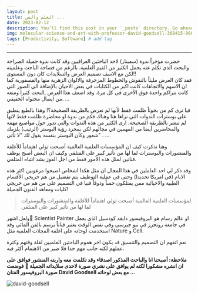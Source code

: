 ```yaml
---
layout: post
title: العلم والفن ...
date: 2023-02-12
description: You’ll find this post in your `_posts` directory. Go ahead and edit it and re-build the site to see your changes. # Add post description (optional)
img: molecular-science-and-art-with-professor-david-goodsell-368415-960x540.jpg # Add image post (optional)
tags: [Productivity, Software] # add tag
---
```


--------

حضرت مؤخراً ندوة (سمينار) لاحد الباحثين العراقيين وقد كانت ندوة جميلة الصراحة والبحث الذي تكلم عنه يحمل الكثير من القيم العلمية.
بالرغم من فصاحة الباحث وعلميته لكن مع الاسف تصميم العرض والسلايدات كان دون المستوى!!  
 فقد كان العرض مليئاً بالنقوش والخطوط المزخرفة والالوان الزهرية منها والفسفورية كما ان الاسهم والاتجاهات كانت اكبر من الكتابات في بعض الاحيان بالإضافة الى الصور التي كانت تتراكم واحدة فوق الأخرى في كل مرة. وقد اضعف هذا العرض ,البحث كثيرا ومنعه من ايصال محتواه الحقيقي.
...  

فيا ترى كم من بحوثاً ظلمت فقط لأنها لم تعرض بالطريقة الصحيحة؟! وهذا بالطبع ينطبق على بوسترات الندوات التي نراها هنا وهناك فكم من ندوة او محاضرة ظلمت فقط لانها لم تنشر بالطريقة الصحيحة. ارى الكثير من هذه الندوات والتي تدور حول مواضيع مهمة والمحاضرين أيضا من المهمين في مجالهم لكن بمجرد رؤية البوستر (الرتيب) يلزمك شعور وكأن البوستر بنفسه يقول لك "لا تأتي" .
...  

وهنا تذكرت كيف ان المؤسسات العلمية العالمية أصبحت تولي اهتماماً للأغلفة والمنشورات والبوسترات لما لها من تأثير كبير على المتلقي وكيف ان البعض أصبح يوظف فنانين لمثل هذه الأمور فقط من اجل الفوز بشد انتباه المتلقي.   

وقد ذكر لي احد العاملين في هذا المجال ان مثل هكذا اشخاص اصبحوا مرغوبين اكثر هذه الايام (في امريكا تحديدا) وحتى في عملية التوظيف يتم تفضيل من هم خريجي الأقسام الطبية والاحيائية ممن يمتلكون حساً وذوقاً فنيا في التصميم على من هم من خريجي كليات ومعاهد الفنون الجميلة!   

> لمؤسسات العلمية العالمية أصبحت تولي اهتماماً للأغلفة والمنشورات والبوسترات لما لها من تأثير كبير على المتلقي

ولعل اشهر ٍScientist Painter او عالم رسام هو البروفيسور دايفد كودسيل الذي يعمل في جامعة روتجرز في نيو جيرسي وفي نفس الوقت يعتبر فناناً يرسم بالفن المائي وقد استخدمت لوحاته على اغلفة المجلات العلمية مثل Nature و Cell.  

نعم اتفهم ان التصميم والتنسيق قد يكون اخر هموم الباحثين العلميين لقلة وقتهم وكثرة عملهم لكنه جانب مهم جدا فلا ضير من الاهتمام أكثر فيه.  

**ملاحظة: أصبحنا انا والباحث المذكور اصدقاء وقد تكلمت معه واريته المنشور فوافق على ان انشره مشكورا لكنه لم يوافق على نشري صورة لاحدى سلايداته الجميلة 🙂 فوضعت صورة البروفيسور الفنان David Goodsell مع بعض لوحاته ...**

 ![david-goodsell]({{site.baseurl}}/assets/img/david-goodsell.jpeg)   